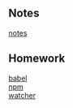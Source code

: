 ## Notes
[notes](https://github.com/daniel0128/Frontend-01-Template/blob/master/week18/NOTE.md)
## Homework
[babel](https://github.com/daniel0128/Frontend-01-Template/blob/master/week18/babel)  
[npm](https://github.com/daniel0128/Frontend-01-Template/blob/master/week18/npm-demo)  
[watcher](https://github.com/daniel0128/Frontend-01-Template/blob/master/week18/watcher)  
